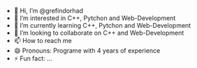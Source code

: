 - 👋 Hi, I’m @grefindorhad                           
- 👀 I’m interested in C++, Pytchon and Web-Development
- 🌱 I’m currently learning C++, Pytchon and Web-Development
- 💞️ I’m looking to collaborate on C++ and Web-Development
- 📫 How to reach me 
- 😄 Pronouns: Programe with 4 years of experience
- ⚡ Fun fact: ...

<!---
Denys200/Denys200 is a ✨ special ✨ repository because its `README.md` (this file) appears on your GitHub profile.
You can click the Preview link to take a look at your changes.
--->
